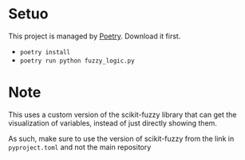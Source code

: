 # Setuo

This project is managed by [Poetry](https://python-poetry.org/). Download it first.

- `poetry install`
- `poetry run python fuzzy_logic.py`

# Note

This uses a custom version of the scikit-fuzzy library that can get the visualization of variables, instead of just directly showing them.

As such, make sure to use the version of scikit-fuzzy from the link in `pyproject.toml` and not the main repository

